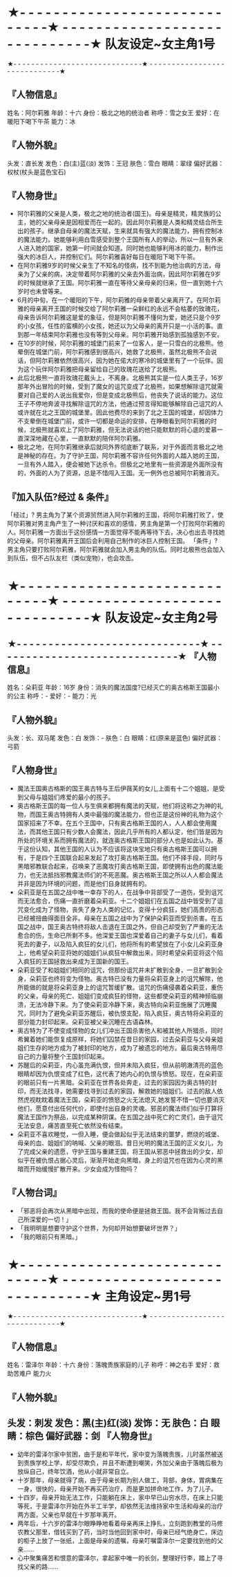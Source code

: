 
★- - - - - - - - - - - - - - - - - - - - - - - - - - - - -★ - - - - - - - - - - - - - - - - - - - - - - - - - - - - -★
队友设定~女主角1号
========
★- - - - - - - - - - - - - - - - - - - - - - - - - - - - -★ - - - - - - - - - - - - - - - - - - - - - - - - - - - - -★

『人物信息』
----------
姓名：阿尔莉雅
年龄：十六
身份：极北之地的统治者
称呼：雪之女王
爱好：在暖阳下喝下午茶
能力：冰

『人物外貌』
------------
头发：直长发
发色：白(主)蓝(淡)
发饰：王冠
肤色：雪白
眼睛：翠绿
偏好武器：权杖(杖头是蓝色宝石)

『人物身世』
-------------
-   阿尔莉雅的父亲是人类，极北之地的统治者(国王)。母亲是精灵，精灵族的公主，她的父亲母亲是因相爱而在一起的。因此阿尔莉雅是人类和精灵结合所生出的孩子。继承自母亲的魔法天赋，生来就具有强大的魔法能力，拥有控制冰的魔法能力。她能够利用白雪感受到整个王国所有人的举动，所以一旦有外来人进入她的国家，她第一时间就会知道。同时她也能够利用冰的能力，制作出强大的冰巨人，并控制它们。阿尔莉雅喜好每日在暖阳下喝下午茶。
-   在阿尔莉雅9岁的时候父亲生了不知名的怪病，找不到能为他治病的方法，母亲为了父亲的病，决定带着阿尔莉雅的父亲去外面治病，因此阿尔莉雅在9岁的时候就继承了王国。阿尔莉雅一直在等待父亲母亲的归来，但一直到她十六岁时也未曾等来。
-   6月的中旬，在一个暖阳的下午，阿尔莉雅的母亲带着父亲离开了。在阿尔莉雅的母亲离开王国的时候交给了阿尔莉雅一朵鲜红的永远不会枯萎的玫瑰花，母亲告诉阿尔莉雅这是爱的象征，但是阿尔莉雅不懂何为爱，她还只是个9岁的小女孩，任性的蛮横的小女孩，她还以为父母亲的离开只是一小活的事。直到那一年结束阿尔莉雅也没有等到父母亲。阿尔莉雅开始感到孤独感到不安。
-   在10岁的时候，阿尔莉雅的城堡门前来了一位客人，是一只雪白的北极熊。他晕倒在城堡门前，阿尔莉雅感到很高兴，她救了北极熊，虽然北极熊不会说话，但阿尔莉雅依然很高兴，因为她在偌大的寒冷的城堡里有了一个玩伴。因为这个玩伴阿尔莉雅把母亲留给自己的玫瑰花送给了北极熊。
-   此后北极熊一直将玫瑰花戴头上，不离身。北极熊其实是一位人类王子，16岁那年外出冒险的时候，受到了魔女的诅咒变成了北极熊，如果想解除诅咒就需要对自己爱的人说出我爱你，但是变成北极熊后，他丧失了说话的能力。这位王子不停地奔波寻找解除诅咒的方法，他通过预言得知能够解除自己诅咒的人或许就在北之王国的城堡里。因此他费尽的来到了北之王国的城堡，却因体力不支晕倒在城堡门前，或许一切都是命运的安排，在睁眼看到阿尔莉雅的时候，北极熊就喜欢上了阿尔莉雅，但无法说话的他只能默默的将心底的爱慕一直深深地藏在心里，一直默默的陪伴阿尔莉雅。
-   极北之地，在阿尔莉雅继承后就同外界彻底断了联系，对于外面而言极北之地是神秘的存在。为了守护王国，阿尔莉雅不容许任何外面的人踏入她的王国，一旦有外人踏入，便会被她下达杀令。但极北之地里有一些资源是外面所没有的，外面的人为了资源，总是不惜闯入王国。无一例外也总被阿尔莉雅消灭。

『加入队伍?经过 & 条件』
-----------------
「经过」? 男主角为了某个资源贸然进入阿尔莉雅的王国，将阿尔莉雅打败了，使阿尔莉雅对男主角产生了一种讨厌和喜欢的感情，男主角是第一个打败阿尔莉雅的人。阿尔莉雅一方面出于这份感情一方面觉得不能再等待下去，决心也出去寻找她的父母亲。阿尔莉雅离开王国后会利用自己制作的冰巨人控制王国。
「条件」? 男主角只要打败阿尔莉雅，阿尔莉雅就会加入男主角的队伍。同时北极熊也会加入到队伍，但不占队友栏（类似宠物），也会攻击。

★- - - - - - - - - - - - - - - - - - - - - - - - - - - - -★ - - - - - - - - - - - - - - - - - - - - - - - - - - - - -★
队友设定~女主角2号
========
★- - - - - - - - - - - - - - - - - - - - - - - - - - - - -★ - - - - - - - - - - - - - - - - - - - - - - - - - - - - -★
『人物信息』
-----------------
姓名：朵莉亚
年龄：16岁
身份：消失的魔法国度?已经灭亡的奥古格斯王国最小的公主
称呼：-
爱好：-
能力：光

『人物外貌』
-----------------
头发：长、双马尾
发色：白
发饰：-
肤色：白
眼睛：红(原来是蓝色)
偏好武器：弓箭

『人物身世』
-----------------
-   魔法王国奥古格斯的国王奥古特与王后伊薇芙的女儿,上面有十二个姐姐，是受到父母与姐姐们疼爱的最小的孩子。
-   奥古格斯王国的每一位人与生俱来都拥有魔法的天赋，他们将这称之为神的礼物，而国王奥古特拥有人类中最强的魔法能力，但也正是这份神的礼物为这个国家招来了不幸。在五个王国中，只有奥古格斯王国的人，人人都会使用魔法，而其他王国只有少数人会魔法，因此几乎所有的人都认定，他们皆是因为所处的环境关系而拥有魔法的，就连奥古格斯王国的部分人也是如此认为。基于这份认知，其他王国的人认为不应该将这块宝地只有奥古格斯王国可以拥有，于是四个王国联合起来发起了攻打奥古格斯王国。他们不择手段，同时与黑暗邪教联合起来，召唤来了恶魔攻打奥古格斯王国，即使拥有出色的魔法能力，也无法抵挡邪教魔法师们的不死恶魔。奥古格斯王国之所以人人都会魔法并非是因为环境的问题，而是他们自身就拥有的。
-   朵莉亚是在五国之战中唯一幸存下的人，在战争中背部受了一道伤，受到诅咒而无法愈合，伤痛一直折磨着朵莉亚。十二个姐姐们在五国之战中皆受到了诅咒变化成为了怪物，丧失了身为人类的记忆，变得十分疯狂，她们高贵的形态已经被扭曲得面目全非。母亲在五国之战中为了保护朵莉亚而受到杀害。在五国之战中，国王奥古特终将敌人击退在王国之外，但自己却受到了严重的无法愈合的伤，生命已所剩不多。他深爱王国也深爱着自己的妻子与女儿们，看着死去的妻子，以及陷入疯狂的女儿们，他将所有的希望放在了小女儿朵莉亚身上，他希望朵莉亚将她的姐姐们从疯狂中解救出来，同时希望朵莉亚将这个陷入疯狂的王国拯救出来成为王国新的国王。
-   朵莉亚受了和姐姐们相同的诅咒，但那份诅咒并未扩散到全身，一旦扩散到全身，朵莉亚也终将变为怪物。奥古特已没有力量将朵莉亚身上的诅咒解除，他所能做的就是将朵莉亚身上的诅咒暂缓扩散。诅咒的伤痛侵袭着朵莉亚，重伤的父亲，母亲的死亡、姐姐们变成疯狂的怪物，这些都使朵莉亚的精神频临崩溃，无法冷静下来。为了使朵莉亚冷静下来，奥古特向朵莉亚施展了沉睡魔咒，同时为了避免朵莉亚苏醒后，被仇恨支配，陷入疯狂，奥古特将朵莉亚的部分能力封印起来。朵莉亚被父亲沉睡在古语森林。
-   奥古特为了不使变成怪物的女儿们冲出王国杀害他人和被其他人所猎杀，同时希翼着她们能恢复成原样，将她们囚禁在昔日的家园，过去朵莉亚与父母亲姐姐们生存的地方成为了被封印的地方，成为了被遗忘的地方。最后奥古特用尽自己的力量将整个王国封印起来。
-   苏醒后的朵莉亚，内心虽充满仇恨，但并未陷入疯狂，但从前明澈清亮的蓝色眼睛却因为仇恨变成了红色，这代表了她内心的仇恨与愤怒。现在，在朵莉亚的眼前只有一片黑暗。朵莉亚在世界各处奔走，过去的家园因为奥古特的封印，而无法找寻，她需要找寻到过去的家园，解救她的姐姐们。过去的敌人依然虎视眈眈着魔法王国，朵莉亚的愤怒之火无法熄灭,她发誓不惜一切也要消灭他们，愿意付出任何代价，即使付出自身的灵魂。邪恶的魔法师们似乎打算将魔法王国作为祭品，以完成某种阴谋。在五国之战中死亡的亡灵们，由于诅咒无法安息，痛苦直至死亡依然没有结束。
-   朵莉亚不喜欢睡觉，一但入睡，便会做起似乎无法结束的噩梦，燃烧的城堡、母亲的血、姐姐们的呐喊、父亲的眼泪。昔日光明的魔法王国的正义女儿，为了完成父亲的遗愿，守护王国与重建王国，将王国从邪恶中拯救出的少女，却似乎在被仇恨占据心灵后，渐渐开始走向黑暗，身上的诅咒也在因为心灵的黑暗而开始缓慢扩散开来。少女会成为怪物吗？

『人物台词』
-----------------
-   「邪恶将会再次从黑暗中出现，而我的使命便是拯救王国。我不会背叛过去自己所深爱的一切！」
-   「我明明是想要守护这个世界，为何却开始想要破坏世界？」
-   「我的眼前只有黑暗。」

★- - - - - - - - - - - - - - - - - - - - - - - - - - - - -★ - - - - - - - - - - - - - - - - - - - - - - - - - - - - -★
主角设定~男1号
==============
★- - - - - - - - - - - - - - - - - - - - - - - - - - - - -★ - - - - - - - - - - - - - - - - - - - - - - - - - - - - -★

『人物信息』
-----------------
姓名：雷泽尔
年龄：十六
身份：落魄贵族家庭的儿子
称呼：神之右手
爱好：救助苦难户
能力火

『人物外貌』
-----------------
头发：刺发
发色：黑(主)红(淡)
发饰：无
肤色：白
眼睛：棕色
偏好武器：剑
『人物身世』
-----------------
-   幼年的雷泽尔家中贫困，由于是和平年代，家中变为落魄贵族，儿时虽然被送到贵族学校上学，却受尽欺负，并且不断遭到嘲笑，外加父亲由于落魄后极为放纵自己，终年饮酒，他从小就非常自立。
-   十岁那年，母亲就得了病，由于母亲长期为别人做工，背部，身体，胃病集在一身，很快的，母亲开始不再买药治疗，而是更加拼命地工作，为了儿子。
-   十四岁，母亲开始无法工作，只能躺在床上，家中早已山穷水尽，在床上只能等死，于是雷泽尔开始在外半工半学，却依然无法维持家中生活和母亲的治疗两方面，父亲也早就在十岁那年离开。
-   两年后，十六岁的雷泽尔眼睁睁地看着母亲再床上挣扎，立刻跑到教堂的马修农教父那里，借钱买到了药，当时当他回到家中时，母亲已经气绝身亡，床边的柜子上放了一张纸，上面是母亲的遗嘱，母亲叮嘱雷泽尔一定要找到他的父亲……
-   心中聚集痛苦和恨意的雷泽尔，拿起家中唯一的长剑，整理好行李，踏上了寻找父亲的路……

